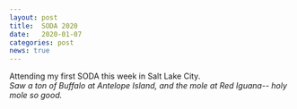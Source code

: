 ```yaml
---
layout: post
title:  SODA 2020
date:   2020-01-07
categories: post
news: true
---
```

Attending my first SODA this week in Salt Lake City.
<br>
*Saw a ton of Buffalo at Antelope Island, and the mole at Red Iguana-- holy mole so good.*
